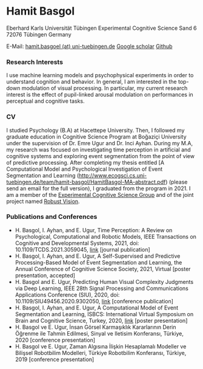 
# Hamit Basgol

Eberhard Karls Universität Tübingen
Experimental Cognitive Science
Sand 6
72076 Tübingen
Germany

E-Mail:  [hamit.basgoel (at) uni-tuebingen.de](mailto:hamit.basgoel%20(at)%20uni-tuebingen.de)
[Google scholar](https://scholar.google.com/citations?user=i2Qn4EIAAAAJ&hl=en&oi=ao)
[Github](https://github.com/hamitbasgol)

### Research Interests

I use machine learning models and psychophysical experiments in order to understand cognition and behavior. In general, I am interested in the top-down modulation of visual processing. In particular, my current research interest is the effect of pupil-linked arousal modulation on performances in perceptual and cognitive tasks.

### CV

I studied Psychology (B.A) at Hacettepe University. Then, I followed my graduate education in Cognitive Science Program at Boğaziçi University under the supervision of Dr. Emre Ugur and Dr. Inci Ayhan. During my M.A, my research was focused on investigating time perception in artificial and cognitive systems and exploring event segmentation from the point of view of predictive processing. After completing my thesis entitled [A Computational Model and Psychological Investigation of Event Segmentation and Learning (http://www.ecogsci.cs.uni-tuebingen.de/team/hamit-basgol/HamitBasgol-MA-abstract.pdf) (please send an email for the full version), I graduated from the program in 2021. I am a member of the [Experimental Cognitive Science Group](http://www.ecogsci.cs.uni-tuebingen.de/index.php) and of the joint project named [Robust Vision](https://uni-tuebingen.de/en/research/core-research/collaborative-research-centers/crc-1233/).  
  

### Publications and Conferences

-   H. Basgol, I. Ayhan, and E. Ugur, Time Perception: A Review on Psychological, Computational and Robotic Models, IEEE Transactions on Cognitive and Developmental Systems, 2021, doi: 10.1109/TCDS.2021.3059045,  [link](https://ieeexplore.ieee.org/document/9353685)  [journal publication]  
-   H. Basgol, I. Ayhan, and E. Ugur, A Self-Supervised and Predictive Processing-Based Model of Event Segmentation and Learning, the Annual Conference of Cognitive Science Society, 2021, Virtual [poster presentation, accepted]  
-   H. Basgol and E. Ugur, Predicting Human Visual Complexity Judgments via Deep Learning, IEEE 28th Signal Processing and Communications Applications Conference (SIU), 2020, doi: 10.1109/SIU49456.2020.9302050,  [link](https://ieeexplore.ieee.org/document/9302050)  [conference publication]  
-   H. Basgol, I. Ayhan, and E. Ugur, A Computational Model of Event Segmentation and Learning, ISBCS: International Virtual Symposium on Brain and Cognitive Science, Turkey, 2020,  [link](https://www.youtube.com/watch?v=rxMU0sg-teo)  [poster presentation]  
-   H. Basgol ve E. Ugur, İnsan Görsel Karmaşıklık Kararlarının Derin Öğrenme ile Tahmin Edilmesi, Sinyal ve Iletisim Konferansı, Türkiye, 2020 [conference presentation]  
-   H. Basgol ve E. Ugur, Zaman Algısına İlişkin Hesaplamalı Modeller ve Bilişsel Robotbilim Modelleri, Türkiye Robotbilim Konferansı, Türkiye, 2019 [conference presentation]
